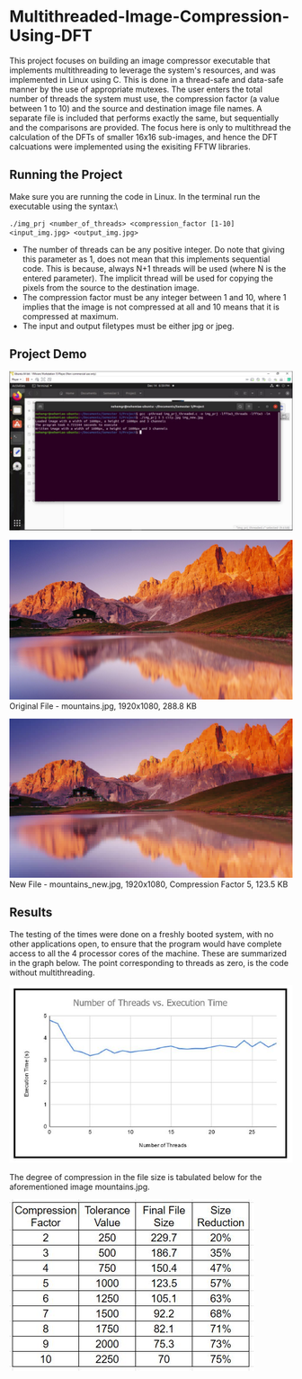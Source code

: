 # Multithreaded-Image-Compression-Using-DFT
This project focuses on building an image compressor executable that implements multithreading to leverage the system's resources, and was implemented in Linux using C. This is done in a thread-safe and data-safe manner by the use of appropriate mutexes. The user enters the total number of threads the system must use, the compression factor (a value between 1 to 10) and the source and destination image file names. A separate file is included that performs exactly the same, but sequentially and the comparisons are provided. The focus here is only to multithread the calculation of the DFTs of smaller 16x16 sub-images, and hence the DFT calcuations were implemented using the exisiting FFTW libraries.

## Running the Project
Make sure you are running the code in Linux. In the terminal run the executable using the syntax:\
```
./img_prj <number_of_threads> <compression_factor [1-10] <input_img.jpg> <output_img.jpg>
```
* The number of threads can be any positive integer. Do note that giving this parameter as 1, does not mean that this implements sequential code. This is because, always N+1 threads will be used (where N is the entered parameter). The implicit thread will be used for copying the pixels from the source to the destination image.
* The compression factor must be any integer between 1 and 10, where 1 implies that the image is not compressed at all and 10 means that it is compressed at maximum. 
* The input and output filetypes must be either jpg or jpeg.

## Project Demo
![alt text](<https://github.com/nehemgr/Multithreaded-Image-Compression-Using-DFT/blob/main/Report/sample_run.jpg>)

![alt text](<https://github.com/nehemgr/Multithreaded-Image-Compression-Using-DFT/blob/main/Report/mountains.jpg>)
Original File - mountains.jpg, 1920x1080, 288.8 KB

![alt text](<https://github.com/nehemgr/Multithreaded-Image-Compression-Using-DFT/blob/main/Report/mountains_new.jpg>)
New File - mountains_new.jpg, 1920x1080, Compression Factor 5, 123.5 KB

## Results
The testing of the times were done on a freshly booted system, with no other applications open, to ensure that the program would have complete access to all the 4 processor cores of the machine. These are summarized in the graph below. The point corresponding to threads as zero, is the code without multithreading.

![alt text](<https://github.com/nehemgr/Multithreaded-Image-Compression-Using-DFT/blob/main/Report/result_graph.JPG>)

The degree of compression in the file size is tabulated below for the aforementioned image mountains.jpg.

![alt text](<https://github.com/nehemgr/Multithreaded-Image-Compression-Using-DFT/blob/main/Report/result_table.JPG>)
